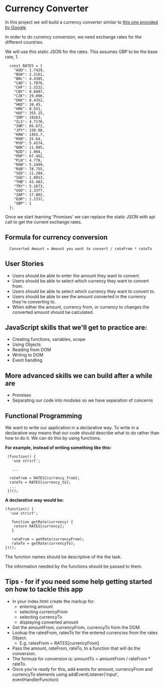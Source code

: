 # Currency Converter

In this project we will build a currency converter similar to [this one provided by Google](https://www.google.co.uk/search?q=currency+converter&oq=cu&aqs=chrome.0.69i59j69i60j69i61j69i60j69i57j35i39.1896j0j7&sourceid=chrome&ie=UTF-8).

In order to do currency conversion, we need exchange rates for the different countries. 

We will use this static JSON for the rates. This assumes GBP to be the base rate, 1.

```
  const RATES = {
    "AUD": 1.7429,
    "BGN": 2.2161,
    "BRL": 4.4385,
    "CAD": 1.7076,
    "CHF": 1.3222,
    "CNY": 8.8407,
    "CZK": 29.096,
    "DKK": 8.4352,
    "HKD": 10.45,
    "HRK": 8.551,
    "HUF": 355.15,
    "IDR": 18163,
    "ILS": 4.7176,
    "INR": 85.672,
    "JPY": 150.08,
    "KRW": 1455.7,
    "MXN": 25.64,
    "MYR": 5.4574,
    "NOK": 11.085,
    "NZD": 1.904,
    "PHP": 67.452,
    "PLN": 4.778,
    "RON": 5.2499,
    "RUB": 78.755,
    "SEK": 11.284,
    "SGD": 1.8013,
    "THB": 43.483,
    "TRY": 5.1673,
    "USD": 1.3377,
    "ZAR": 17.882,
    "EUR": 1.1331,
    "GBP": 1
  };
```
  
Once we start learning 'Promises' we can replace the static JSON with api call to get the current exchange rates.

## Formula for currency conversion

```
  Converted Amount = Amount you want to convert / rateFrom * rateTo
```

## User Stories

* Users should be able to enter the amount they want to convert.
* Users should be able to select which currency they want to convert from.
* Users should be able to select which currency they want to convert to.
* Users should be able to see the amount converted in the currency they're converting to. 
* When either the amount, currency from, or currency to changes the converted amount should be calculated.

## JavaScript skills that we'll get to practice are:
* Creating functions, variables, scope
* Using Objects
* Reading from DOM
* Writing to DOM
* Event handling

## More advanced skills we can build after a while are
* Promises
* Separating our code into modules so we have separation of concerns

## Functional Programming

We want to write our application in a declarative way. To write in a declarative way means that our code should describe what to 
do rather than how to do it. We can do this by using functions. 

**For example, instead of writing something like this:**

 ```
  (function() {
    'use strict';
    
    ...
   
   rateFrom = RATES[currency_from];
   rateTo = RATES[currency_to];
   ...
  })();
```
  
**A declarative way would be:** 
  
```
(function() {
  'use strict';
   
   function getRate(currency) {
    return RATES[currency];
   }
   
   rateFrom = getRate(currencyFrom);
   rateTo = getRate(currencyTo);
})();
```
  
The function names should be descriptive of the the task. 
  
The information needed by the functions should be passed to them. 

## Tips - for if you need some help getting started on how to tackle this app

* In your index.html create the markup for:
  * entering amount
  * selecting currencyFrom
  * selecting currencyTo
  * displaying converted amount
* Get the amountFrom, currencyFrom, currencyTo from the DOM. 
* Lookup the ratesFrom, ratesTo for the entered currencies from the rates Object.
  * E.g. ratesFrom = RATES[currencyFrom]
* Pass the amount, rateFrom, rateTo, to a function that will do the conversion. 
* The formula for conversion is: amountTo = amountFrom / rateFrom * rateTo.
* Once you're ready for this, add events for amount, currencyFrom and currencyTo elements using addEventListener('input', eventHandlerFunction)
